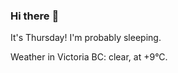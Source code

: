 ### Hi there :wave:

It's Thursday! I'm probably sleeping.

Weather in Victoria BC: clear, at +9°C.
